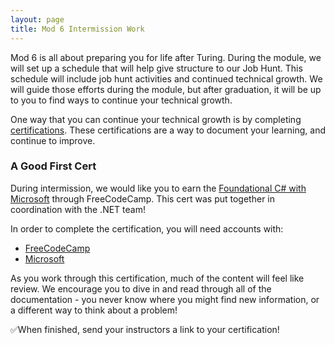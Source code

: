 ```yaml
---
layout: page
title: Mod 6 Intermission Work
---
```


Mod 6 is all about preparing you for life after Turing.  During the module, we will set up a schedule that will help give structure to our Job Hunt.  This schedule will include job hunt activities and continued technical growth.  We will guide those efforts during the module, but after graduation, it will be up to you to find ways to continue your technical growth.

One way that you can continue your technical growth is by completing [certifications](https://www.google.com/search?q=list+of+certifications+for+developers).  These certifications are a way to document your learning, and continue to improve.

### A Good First Cert

During intermission, we would like you to earn the [Foundational C# with Microsoft](https://www.freecodecamp.org/learn/foundational-c-sharp-with-microsoft/) through FreeCodeCamp.  This cert was put together in coordination with the .NET team!

In order to complete the certification, you will need accounts with:
* [FreeCodeCamp](https://www.freecodecamp.org/)
* [Microsoft](https://account.microsoft.com/account/manage-my-account)

As you work through this certification, much of the content will feel like review.  We encourage you to dive in and read through all of the documentation - you never know where you might find new information, or a different way to think about a problem!

✅When finished, send your instructors a link to your certification!